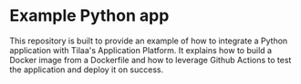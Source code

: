 # Example Python app

This repository is built to provide an example of how to integrate a Python
application with Tilaa's Application Platform. It explains how to build a Docker
image from a Dockerfile and how to leverage Github Actions to test the
application and deploy it on success.

